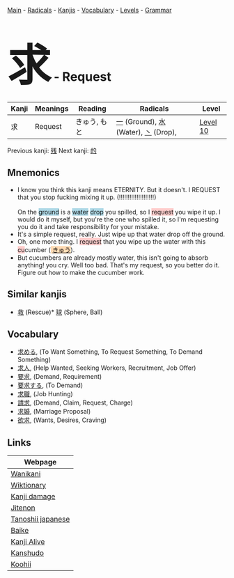 <style> bigfont {font-size: 100px}</style>
[Main](../index.md) -
[Radicals](../radicals.md) -
[Kanjis](../kanjis.md) -
[Vocabulary](../vocabulary.md) -
[Levels](../levels.md) -
[Grammar](../grammar.md)
# <bigfont> 求</bigfont> - Request 

| Kanji | Meanings | Reading | Radicals | Level |
| --- | --- | --- | --- | --- |
| 求 | Request | きゅう, もと | [一](../radicals/一.md) (Ground), [水](../radicals/水.md) (Water), [丶](../radicals/丶.md) (Drop),  | [Level 10](../levels/wk_level10.md) |

Previous kanji: [残](残.md) Next kanji: [的](的.md) 

## Mnemonics
 * I know you think this kanji means ETERNITY. But it doesn't. I REQUEST that you stop fucking mixing it up. (!!!!!!!!!!!!!!!!!!!!)<br><br>On the <span style="background-color:#ADD8E6"> ground</span> is a <span style="background-color:#ADD8E6"> water</span> <span style="background-color:#ADD8E6"> drop</span> you spilled, so I <span style="background-color:#ffcccb"> request</span> you wipe it up. I would do it myself, but you're the one who spilled it, so I'm requesting you do it and take responsibility for your mistake.
* It's a simple request, really. Just wipe up that water drop off the ground.
* Oh, one more thing. I <span style="background-color:#ffcccb"> request</span> that you wipe up the water with this <span style="background-color:#ffcccb"> cu</span>cumber (<span style="background-color:#fed8b1"> [きゅう](https://jisho.org/search/きゅう)</span>).
* But cucumbers are already mostly water, this isn't going to absorb anything! you cry. Well too bad. That's my request, so you better do it. Figure out how to make the cucumber work.


## Similar kanjis
 * [救](救.md) (Rescue)* [球](球.md) (Sphere, Ball)


## Vocabulary
 * [求める](../vocabulary/求.md), (To Want Something, To Request Something, To Demand Something)
* [求人](../vocabulary/求.md), (Help Wanted, Seeking Workers, Recruitment, Job Offer)
* [要求](../vocabulary/求.md), (Demand, Requirement)
* [要求する](../vocabulary/求.md), (To Demand)
* [求職](../vocabulary/求.md), (Job Hunting)
* [請求](../vocabulary/求.md), (Demand, Claim, Request, Charge)
* [求婚](../vocabulary/求.md), (Marriage Proposal)
* [欲求](../vocabulary/求.md), (Wants, Desires, Craving)



## Links 

| Webpage |
| --- |
| [Wanikani          ](https://www.wanikani.com/kanji/求) |
| [Wiktionary        ](https://en.wiktionary.org/wiki/求) |
| [Kanji damage      ](http://www.kanjidamage.com/kanji/search?utf8=✓&q=求) |
| [Jitenon           ](https://jitenon.com/kanji/求) |
| [Tanoshii japanese ](https://www.tanoshiijapanese.com/dictionary/kanji.cfm?k=求) |
| [Baike             ](https://baike.baidu.com/item/求) |
| [Kanji Alive       ](https://app.kanjialive.com/求) |
| [Kanshudo          ](https://www.kanshudo.com/searchmn?q=求) |
| [Koohii            ](https://kanji.koohii.com/study/kanji/求) |

